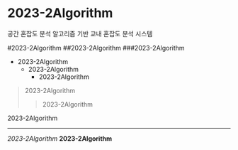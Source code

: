 # 2023-2Algorithm
공간 혼잡도 분석 알고리즘 기반 교내 혼잡도 분석 시스템

#2023-2Algorithm
##2023-2Algorithm
###2023-2Algorithm
* 2023-2Algorithm
  + 2023-2Algorithm
    - 2023-2Algorithm

> 2023-2Algorithm
>> 2023-2Algorithm

  2023-2Algorithm

<hr/>

_2023-2Algorithm_
__2023-2Algorithm__
